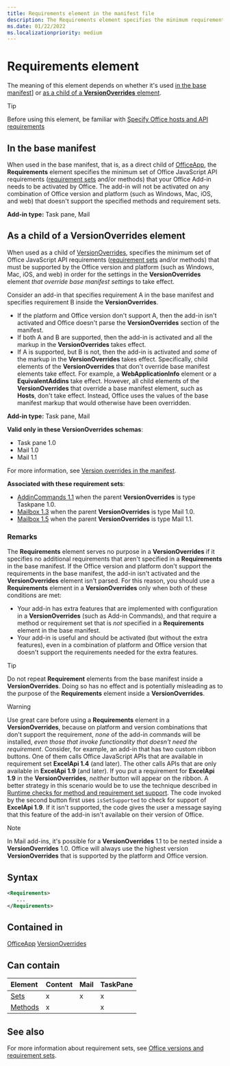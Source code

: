 ```yaml
---
title: Requirements element in the manifest file
description: The Requirements element specifies the minimum requirement set and methods your Office Add-in needs to be activated by Office or to override base manifest settings.
ms.date: 01/22/2022
ms.localizationpriority: medium
---
```


# Requirements element

The meaning of this element depends on whether it's used [in the base manifest](#in-the-base-manifest)] or [as a child of a **VersionOverrides** element](#as-a-child-of-a-versionoverrides-element).

> [!TIP]
> Before using this element, be familiar with [Specify Office hosts and API requirements](../../develop/specify-office-hosts-and-api-requirements.md)

## In the base manifest

When used in the base manifest, that is, as a direct child of [OfficeApp](officeapp.md), the **Requirements** element specifies the minimum set of Office JavaScript API requirements ([requirement sets](../../develop/office-versions-and-requirement-sets.md#specify-office-applications-and-requirement-sets) and/or methods) that your Office Add-in needs to be activated by Office. The add-in will not be activated on any combination of Office version and platform (such as Windows, Mac, iOS, and web) that doesn't support the specified methods and requirement sets.

**Add-in type:** Task pane, Mail

## As a child of a VersionOverrides element

When used as a child of [VersionOverrides](versionoverrides.md), specifies the minimum set of Office JavaScript API requirements ([requirement sets](../../develop/office-versions-and-requirement-sets.md#specify-office-applications-and-requirement-sets) and/or methods) that must be supported by the Office version and platform (such as Windows, Mac, iOS, and web) in order for the settings in the **VersionOverrides** element *that override base manifest settings* to take effect.

Consider an add-in that specifies requirement A in the base manifest and specifies requirement B inside the **VersionOverrides**. 

- If the platform and Office version don't support A, then the add-in isn't activated and Office doesn't parse the **VersionOverrides** section of the manifest. 
- If both A and B are supported, then the add-in is activated and all the markup in the **VersionOverrides** takes effect. 
- If A is supported, but B is not, then the add-in is activated and *some* of the markup in the **VersionOverrides** takes effect. Specifically, child elements of the **VersionOverrides** that don't override base manifest elements take effect. For example, a **WebApplicationInfo** element or a **EquivalentAddins** take effect. However, all child elements of the **VersionOverrides** that override a base manifest element, such as **Hosts**, don't take effect. Instead, Office uses the values of the base manifest markup that would otherwise have been overridden. 

**Add-in type:** Task pane, Mail

**Valid only in these VersionOverrides schemas**:

- Task pane 1.0
- Mail 1.0
- Mail 1.1

For more information, see [Version overrides in the manifest](../../develop/add-in-manifests.md#version-overrides-in-the-manifest).

**Associated with these requirement sets**:

- [AddinCommands 1.1](../requirement-sets/add-in-commands-requirement-sets.md) when the parent **VersionOverrides** is type Taskpane 1.0.
- [Mailbox 1.3](../../reference/objectmodel/requirement-set-1.3/outlook-requirement-set-1.3.md) when the parent **VersionOverrides** is type Mail 1.0.
- [Mailbox 1.5](../../reference/objectmodel/requirement-set-1.5/outlook-requirement-set-1.5.md) when the parent **VersionOverrides** is type Mail 1.1.

### Remarks

The **Requirements** element serves no purpose in a **VersionOverrides** if it specifies no additional requirements that aren't specified in a **Requirements** in the base manifest. If the Office version and platform don't support the requirements in the base manifest, the add-in isn't activated and the **VersionOverrides** element isn't parsed. For this reason, you should use a **Requirements** element in a **VersionOverrides** only when both of these conditions are met:

- Your add-in has extra features that are implemented with configuration in a **VersionOverrides** (such as Add-in Commands), and that require a method or requirement set that is *not* specified in a **Requirements** element in the base manifest.
- Your add-in is useful and should be activated (but without the extra features), even in a combination of platform and Office version that doesn't support the requirements needed for the extra features.

> [!TIP]
> Do not repeat **Requirement** elements from the base manifest inside a **VersionOverrides**. Doing so has no effect and is potentially misleading as to the purpose of the **Requirements** element inside a **VersionOverrides**.

> [!WARNING]
> Use great care before using a **Requirements** element in a **VersionOverrides**, because on platform and version combinations that don't support the requirement, *none* of the add-in commands will be installed, *even those that invoke functionality that doesn't need the requirement*. Consider, for example, an add-in that has two custom ribbon buttons. One of them calls Office JavaScript APIs that are available in requirement set **ExcelApi 1.4** (and later). The other calls APIs that are only available in **ExcelApi 1.9** (and later). If you put a requirement for **ExcelApi 1.9** in the **VersionOverrides**, *neither* button will appear on the ribbon. A better strategy in this scenario would be to use the technique described in [Runtime checks for method and requirement set support](../../develop/specify-office-hosts-and-api-requirements.md#runtime-checks-for-method-and-requirement-set-support). The code invoked by the second button first uses `isSetSupported` to check for support of **ExcelApi 1.9**. If it isn't supported, the code gives the user a message saying that this feature of the add-in isn't available on their version of Office. 

> [!NOTE]
> In Mail add-ins, it's possible for a **VersionOverrides** 1.1 to be nested inside a **VersionOverrides** 1.0. Office will always use the highest version **VersionOverrides** that is supported by the platform and Office version.

## Syntax

```XML
<Requirements>
   ...
</Requirements>
```

## Contained in

[OfficeApp](officeapp.md)
[VersionOverrides](versionoverrides.md)

## Can contain

|Element|Content|Mail|TaskPane|
|:-----|:-----|:-----|:-----|
|[Sets](sets.md)|x|x|x|
|[Methods](methods.md)|x||x|

## See also

For more information about requirement sets, see [Office versions and requirement sets](../../develop/office-versions-and-requirement-sets.md).
